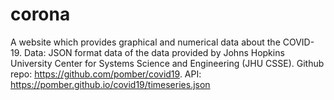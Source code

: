 # corona
A website which provides graphical and numerical data about the COVID-19. Data: JSON format data of the data provided by 
Johns Hopkins University Center for Systems Science and Engineering (JHU CSSE). Github repo: https://github.com/pomber/covid19.
API: https://pomber.github.io/covid19/timeseries.json
